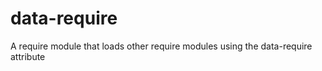 data-require
============

A require module that loads other require modules using the data-require attribute
